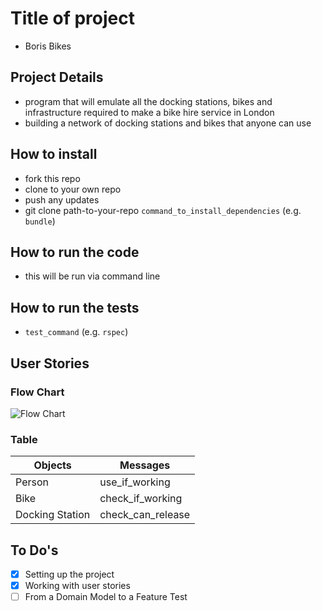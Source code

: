 # Title of project

- Boris Bikes

## Project Details

- program that will emulate all the docking stations, bikes and infrastructure required to make a bike hire service in London
- building a network of docking stations and bikes that anyone can use

## How to install

- fork this repo
- clone to your own repo
- push any updates
- git clone path-to-your-repo
  `command_to_install_dependencies` (e.g. `bundle`)

## How to run the code

- this will be run via command line

## How to run the tests

- `test_command` (e.g. `rspec`)


## User Stories 

### Flow Chart
![Flow Chart](https://lucid.app/publicSegments/view/b3c59445-51c6-4573-abd2-0e3e7ef5ab4c/image.png)

### Table
| Objects | Messages |
|---------|----------|
| Person | use_if_working |
| Bike | check_if_working |
| Docking Station | check_can_release |

## To Do's

- [x] Setting up the project
- [x] Working with user stories
- [ ] From a Domain Model to a Feature Test
